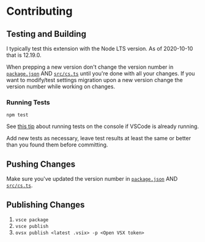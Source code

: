 # Contributing

## Testing and Building

I typically test this extension with the Node LTS version. As of 2020-10-10 that is 12.19.0.

When prepping a new version don't change the version number in [`package.json`](./package.json) AND [`src/cs.ts`](./src/cs.ts) until you're done with all your changes. If you want to modify/test settings migration upon a new version change the version number while working on changes.

### Running Tests

`npm test`

See [this tip](https://code.visualstudio.com/api/working-with-extensions/testing-extension#using-insiders-version-for-extension-development) about running tests on the console if VSCode is already running.

Add new tests as necessary, leave test results at least the same or better than you found them before committing.

## Pushing Changes

Make sure you've updated the version number in [`package.json`](./package.json) AND [`src/cs.ts`](./src/cs.ts).

## Publishing Changes

1. `vsce package`
2. `vsce publish`
3. `ovsx publish <latest .vsix> -p <Open VSX token>`
